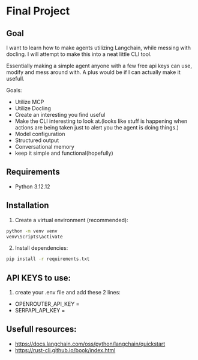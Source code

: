 # Final Project

## Goal

I want to learn how to make agents utilizing Langchain, while messing with docling. I will attempt to make this into a neat little CLI tool. 

Essentially making a simple agent anyone with a few free api keys can use, modify and mess around with. A plus would be if I can actually make it usefull.

Goals:

- Utilize MCP
- Utilize Docling
- Create an interesting you find useful
- Make the CLI interesting to look at.(looks like stuff is happening when actions are being taken just to alert you the agent is doing things.)
- Model configuration 
- Structured output 
- Conversational memory 
- keep it simple and functional(hopefully)


## Requirements
- Python 3.12.12

## Installation

1. Create a virtual environment (recommended):
```bash
python -m venv venv
venv\Scripts\activate
```

2. Install dependencies:
```bash
pip install -r requirements.txt
```

## API KEYS to use:

1. create your .env file and add these 2 lines:

- OPENROUTER_API_KEY = 
- SERPAPI_API_KEY = 


## Usefull resources: 

- https://docs.langchain.com/oss/python/langchain/quickstart
- https://rust-cli.github.io/book/index.html
